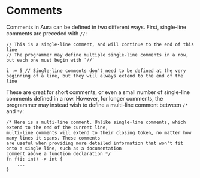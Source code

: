 # Comments

Comments in Aura can be defined in two different ways. First, single-line comments are preceded with `//`:

```
// This is a single-line comment, and will continue to the end of this line
// The programmer may define multiple single-line comments in a row, but each one must begin with `//`

i := 5 // Single-line comments don't need to be defined at the very beginning of a line, but they will always extend to the end of the line
```

These are great for short comments, or even a small number of single-line comments defined in a row. However,
for longer comments, the programmer may instead wish to define a multi-line comment between `/*` and `*/`:

```
/* Here is a multi-line comment. Unlike single-line comments, which extend to the end of the current line,
multi-line comments will extend to their closing token, no matter how many lines it spans. These comments
are useful when providing more detailed information that won't fit onto a single line, such as a documentation
comment above a function declaration */
fn f(i: int) -> int {
    ...
}
```
